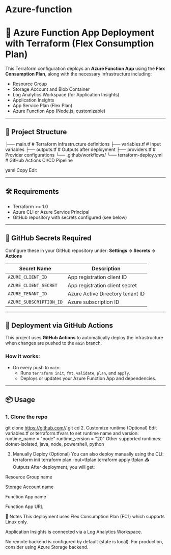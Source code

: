 # Azure-function
# 🚀 Azure Function App Deployment with Terraform (Flex Consumption Plan)

This Terraform configuration deploys an **Azure Function App** using the **Flex Consumption Plan**, along with the necessary infrastructure including:

- Resource Group
- Storage Account and Blob Container
- Log Analytics Workspace (for Application Insights)
- Application Insights
- App Service Plan (Flex Plan)
- Azure Function App (Node.js, customizable)

---

## 📁 Project Structure
├── main.tf # Terraform infrastructure definitions
├── variables.tf # Input variables
├── outputs.tf # Outputs after deployment
├── providers.tf # Provider configurations
└── .github/workflows/
    └── terraform-deploy.yml # GitHub Actions CI/CD Pipeline

yaml
Copy
Edit

---

## 🛠️ Requirements

- Terraform >= 1.0
- Azure CLI or Azure Service Principal
- GitHub repository with secrets configured (see below)

---

## 🔐 GitHub Secrets Required

Configure these in your GitHub repository under:
**Settings → Secrets → Actions**

| Secret Name             | Description                         |
|-------------------------|-------------------------------------|
| `AZURE_CLIENT_ID`       | App registration client ID          |
| `AZURE_CLIENT_SECRET`   | App registration client secret      |
| `AZURE_TENANT_ID`       | Azure Active Directory tenant ID    |
| `AZURE_SUBSCRIPTION_ID` | Azure subscription ID               |

---

## 🚀 Deployment via GitHub Actions

This project uses **GitHub Actions** to automatically deploy the infrastructure when changes are pushed to the `main` branch.

### How it works:
- On every push to `main`:
  - Runs `terraform init`, `fmt`, `validate`, `plan`, and `apply`.
  - Deploys or updates your Azure Function App and dependencies.

---

## 📦 Usage

### 1. Clone the repo
git clone https://github.com/<your-org>/<your-repo>.git
cd <your-repo>
2. Customize runtime (Optional)
Edit variables.tf or terraform.tfvars to set runtime name and version:
runtime_name    = "node"
runtime_version = "20"
Other supported runtimes: dotnet-isolated, java, node, powershell, python

3. Manually Deploy (Optional)
You can also deploy manually using the CLI:
terraform init
terraform plan -out=tfplan
terraform apply tfplan
📤 Outputs
After deployment, you will get:

Resource Group name

Storage Account name

Function App name

Function App URL

📌 Notes
This deployment uses Flex Consumption Plan (FC1) which supports Linux only.

Application Insights is connected via a Log Analytics Workspace.

No remote backend is configured by default (state is local). For production, consider using Azure Storage backend.
